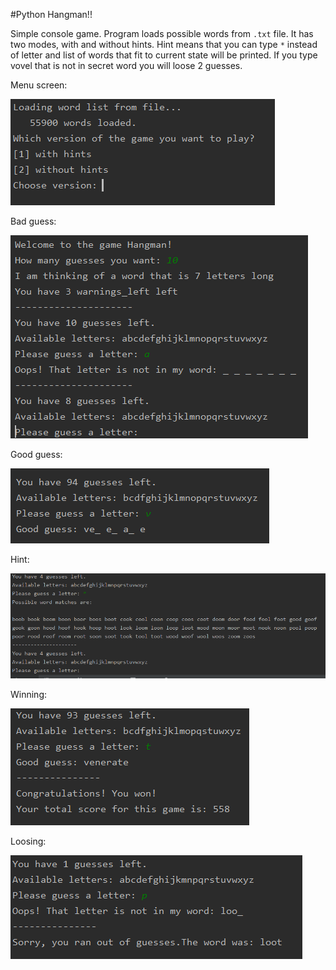 #Python Hangman!!

Simple console game. Program loads possible words from `.txt` file. It has two modes, with and without hints.
Hint means that you can type `*` instead of letter and list of words that fit to current state will be printed.
If you type vovel that is not in secret word you will loose 2 guesses.

Menu screen:

![logging_screen](https://github.com/Delcior/pythonMiniProjects/blob/master/screenshots/menu.PNG?raw=true)

Bad guess:

![sign_in](https://github.com/Delcior/pythonMiniProjects/blob/master/screenshots/first_guess.PNG?raw=true)

Good guess:

![good_guess](https://github.com/Delcior/pythonMiniProjects/blob/master/screenshots/goodGuess.PNG?raw=true)

Hint:

![hint](https://github.com/Delcior/pythonMiniProjects/blob/master/screenshots/hint.PNG?raw=true)

Winning:

![win](https://github.com/Delcior/pythonMiniProjects/blob/master/screenshots/winning.PNG?raw=true)

Loosing:

![loose](https://github.com/Delcior/pythonMiniProjects/blob/master/screenshots/loosing.PNG?raw=true)
